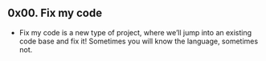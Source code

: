 ## 0x00. Fix my code
- Fix my code is a new type of project, where we’ll jump into an existing code base and fix it!
Sometimes you will know the language, sometimes not.
